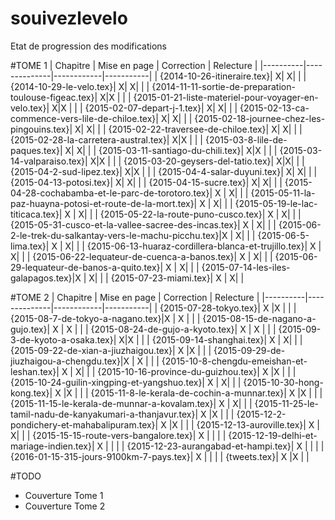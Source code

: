 # souivezlevelo

Etat de progression des modifications

#TOME 1
| Chapitre | Mise en page | Correction | Relecture |
|----------|--------------|------------|-----------|
| {2014-10-26-itineraire.tex}| X| X| |
| {2014-10-29-le-velo.tex}|  X| X| |
| {2014-11-11-sortie-de-preparation-toulouse-figeac.tex}|  X|X | |
| {2015-01-21-liste-materiel-pour-voyager-en-velo.tex}|  X|X | |
| {2015-02-07-depart-j-1.tex}|  X| X| |
| {2015-02-13-ca-commence-vers-lile-de-chiloe.tex}|  X| X| |
| {2015-02-18-journee-chez-les-pingouins.tex}|  X| X| |
| {2015-02-22-traversee-de-chiloe.tex}|  X| X| |
| {2015-02-28-la-carretera-austral.tex}|  X|X | |
| {2015-03-8-lile-de-paques.tex}|  X| X| |
| {2015-03-11-santiago-du-chili.tex}|  X|X | |
| {2015-03-14-valparaiso.tex}|  X|X | |
| {2015-03-20-geysers-del-tatio.tex}|  X|X| |
| {2015-04-2-sud-lipez.tex}|  X|X | |
| {2015-04-4-salar-duyuni.tex}|   X| X| |
| {2015-04-13-potosi.tex}|  X| X| |
| {2015-04-15-sucre.tex}|   X| X| |
| {2015-04-28-cochabamba-et-le-parc-de-torotoro.tex}| X  | X| |
| {2015-05-11-la-paz-huayna-potosi-et-route-de-la-mort.tex}| X  | X| |
| {2015-05-19-le-lac-titicaca.tex}| X  | X| |
| {2015-05-22-la-route-puno-cusco.tex}| X  | X| |
| {2015-05-31-cusco-et-la-vallee-sacree-des-incas.tex}| X | X| |
| {2015-06-2-le-trek-du-salkantay-vers-le-machu-picchu.tex}|X | X| |
| {2015-06-5-lima.tex}| X  | X| |
| {2015-06-13-huaraz-cordillera-blanca-et-trujillo.tex}|  X | X| |
| {2015-06-22-lequateur-de-cuenca-a-banos.tex}| X  | X| |
| {2015-06-29-lequateur-de-banos-a-quito.tex}| X  | X| |
| {2015-07-14-les-iles-galapagos.tex}|X  | X| |
| {2015-07-23-miami.tex}| X  | X| |

#TOME 2
| Chapitre | Mise en page | Correction | Relecture |
|----------|--------------|------------|-----------|
| {2015-07-28-tokyo.tex}|  X |X | |
| {2015-08-7-de-tokyo-a-nagano.tex}|X   | X | |
| {2015-08-15-de-nagano-a-gujo.tex}|  X | X | |
| {2015-08-24-de-gujo-a-kyoto.tex}|  X | X | |
| {2015-09-3-de-kyoto-a-osaka.tex}|   X|X | |
| {2015-09-14-shanghai.tex}|  X | X| |
| {2015-09-22-de-xian-a-jiuzhaigou.tex}|  X |X | |
| {2015-09-29-de-jiuzhaigou-a-chengdu.tex}|X   | X | |
| {2015-10-8-chengdu-emeishan-et-leshan.tex}| X  | X| |
| {2015-10-16-province-du-guizhou.tex}| X  |X | |
| {2015-10-24-guilin-xingping-et-yangshuo.tex}| X  | X| |
| {2015-10-30-hong-kong.tex}| X  |X | |
| {2015-11-8-le-kerala-de-cochin-a-munnar.tex}|  X |X | |
| {2015-11-15-le-kerala-de-munnar-a-kovalam.tex}| X  | X| |
| {2015-11-25-le-tamil-nadu-de-kanyakumari-a-thanjavur.tex}| X  |X | |
| {2015-12-2-pondichery-et-mahabalipuram.tex}|  X |X | |
| {2015-12-13-auroville.tex}|  X | X| |
| {2015-15-15-route-vers-bangalore.tex}|  X | | |
| {2015-12-19-delhi-et-mariage-indien.tex}| X  | | |
| {2015-12-23-aurangabad-et-hampi.tex}| X | | |
| {2016-01-15-315-jours-9100km-7-pays.tex}| X  | | |
| {tweets.tex}| X  |X | |

#TODO
- Couverture Tome 1
- Couverture Tome 2

